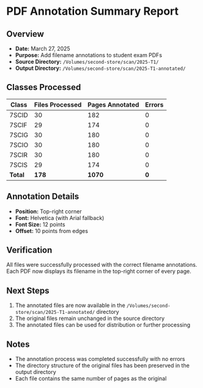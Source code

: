 # PDF Annotation Summary Report

## Overview
- **Date:** March 27, 2025
- **Purpose:** Add filename annotations to student exam PDFs
- **Source Directory:** `/Volumes/second-store/scan/2025-T1/`
- **Output Directory:** `/Volumes/second-store/scan/2025-T1-annotated/`

## Classes Processed

| Class | Files Processed | Pages Annotated | Errors |
|-------|----------------|-----------------|--------|
| 7SCID | 30             | 182             | 0      |
| 7SCIF | 29             | 174             | 0      |
| 7SCIG | 30             | 180             | 0      |
| 7SCIO | 30             | 180             | 0      |
| 7SCIR | 30             | 180             | 0      |
| 7SCIS | 29             | 174             | 0      |
| **Total** | **178**    | **1070**        | **0**  |

## Annotation Details
- **Position:** Top-right corner
- **Font:** Helvetica (with Arial fallback)
- **Font Size:** 12 points
- **Offset:** 10 points from edges

## Verification
All files were successfully processed with the correct filename annotations. Each PDF now displays its filename in the top-right corner of every page.

## Next Steps
1. The annotated files are now available in the `/Volumes/second-store/scan/2025-T1-annotated/` directory
2. The original files remain unchanged in the source directory
3. The annotated files can be used for distribution or further processing

## Notes
- The annotation process was completed successfully with no errors
- The directory structure of the original files has been preserved in the output directory
- Each file contains the same number of pages as the original
